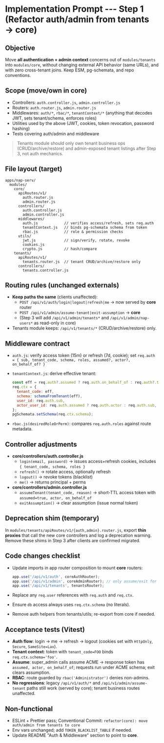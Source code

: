 # Implementation Prompt --- Step 1 (Refactor auth/admin from tenants → core)

## Objective

Move **all authentication + admin context** concerns out of
`modules/tenants` into `modules/core`, without changing external API
behavior (same URLs), and with zero cross-tenant joins. Keep ESM,
pg-schemata, and repo conventions.

## Scope (move/own in **core**)

- Controllers: `auth.controller.js`, `admin.controller.js`
- Routers: `auth.router.js`, `admin.router.js`
- Middlewares: `auth/*`, `rbac/*`, `tenantContext/*` (anything that
  decodes JWT, sets tenant/schema, enforces roles)
- Utilities used by the above (JWT, cookies, token revocation,
  password hashing)
- Tests covering auth/admin and middleware

> Tenants module should only own tenant business ops
> (CRUD/archive/restore) and admin-exposed tenant listings after Step 3,
> not auth mechanics.

## File layout (target)

    apps/nap-serv/
      modules/
        core/
          apiRoutes/v1/
            auth.router.js
            admin.router.js
          controllers/
            auth.controller.js
            admin.controller.js
          middlewares/
            auth.js            // verifies access/refresh, sets req.auth
            tenantContext.js   // binds pg-schemata schema from token
            rbac.js            // role & permission checks
          utils/
            jwt.js             // sign/verify, rotate, revoke
            cookies.js
            crypto.js          // hash/compare
        tenants/
          apiRoutes/v1/
            tenants.router.js  // tenant CRUD/archive/restore only
          controllers/
            tenants.controller.js

## Routing rules (unchanged externals)

- **Keep paths the same** (clients unaffected):
  - `POST /api/v1/auth/login|logout|refresh|me` → now served by
    **core** router
  - `POST /api/v1/admin/assume-tenant|exit-assumption` → **core**
  - (Step 3 will add `/api/v1/admin/tenants*` and
    `/api/v1/admin/nap-users*` as read-only in core)
- Tenants module keeps: `/api/v1/tenants/*` (CRUD/archive/restore)
  only.

## Middleware contract

- `auth.js`: verify access token (15m) or refresh (7d, cookie); set
  `req.auth = { sub, tenant_code, schema, roles, assumed?, actor?, on_behalf_of? }`

- `tenantContext.js`: derive effective tenant:

  ```js
  const eff = req.auth?.assumed ? req.auth.on_behalf_of : req.auth?.tenant_code;
  req.ctx = {
    tenant_code: eff,
    schema: schemaFromTenant(eff),
    user_id: req.auth.sub,
    actor_user_id: req.auth.assumed ? req.auth.actor : req.auth.sub,
  };
  pgSchemata.setSchema(req.ctx.schema);
  ```

- `rbac.js(desiredRoleOrPerm)`: compares `req.auth.roles` against
  route metadata.

## Controller adjustments

- **core/controllers/auth.controller.js**
  - `login(email, password)` → issues access+refresh cookies,
    includes `{ tenant_code, schema, roles }`
  - `refresh()` → rotate access, optionally refresh
  - `logout()` → revoke tokens (blacklist)
  - `me()` → returns principal + perms
- **core/controllers/admin.controller.js**
  - `assumeTenant(tenant_code, reason)` → short-TTL access token
    with `assumed=true, actor, on_behalf_of`
  - `exitAssumption()` → clear assumption (issue normal token)

## Deprecation shim (temporary)

In `modules/tenants/apiRoutes/v1/{auth,admin}.router.js`, export **thin
proxies** that call the new core controllers and log a deprecation
warning. Remove these shims in Step 3 after clients are confirmed
migrated.

## Code changes checklist

- Update imports in app router composition to mount **core** routers:

  ```js
  app.use('/api/v1/auth', coreAuthRouter);
  app.use('/api/v1/admin', coreAdminRouter); // only assume/exit for Step 1
  app.use('/api/v1/tenants', tenantsRouter);
  ```

- Replace any `req.user` references with `req.auth` and `req.ctx`.

- Ensure `db` access always uses `req.ctx.schema` (no literals).

- Remove auth helpers from tenants/utils; re-export from core if
  needed.

## Acceptance tests (Vitest)

- **Auth flow**: login → me → refresh → logout (cookies set with
  `HttpOnly`, `Secure`, `SameSite=Lax`).
- **Tenant context**: token with `tenant_code=FOO` binds
  `req.ctx.schema='foo'`.
- **Assume**: super_admin calls assume ACME → response token has
  `assumed, actor, on_behalf_of`; requests run under ACME schema; exit
  clears assumption.
- **RBAC**: route guarded by `rbac('Administrator')` denies
  non-admins.
- **No regressions**: legacy `/api/v1/auth/*` and
  `/api/v1/admin/assume-tenant` paths still work (served by core);
  tenant business routes unaffected.

## Non-functional

- ESLint + Prettier pass; Conventional Commit:
  `refactor(core): move auth/admin from tenants to core`
- Env vars unchanged; add `TOKEN_BLACKLIST_TABLE` if needed.
- Update README "Auth & Middleware" section to point to **core**.
